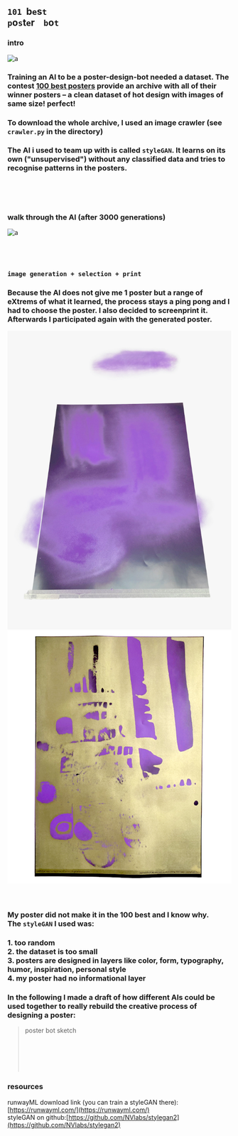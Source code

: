 ## `101`&nbsp;&nbsp;b`e`s`t` &nbsp;&nbsp;<br>`p`o`s`t`e`r &nbsp;&nbsp; `b`o`t`

### intro

![a](img/poster-archive-1.gif)

### Training an AI to be a poster-design-bot needed a dataset. The contest [100 best posters](https://100-beste-plakate.de/) provide an archive with all of their winner posters – a clean dataset of hot design with images of same size! perfect!
### To download the whole archive, I used an image crawler (see `crawler.py` in the directory)


### The AI i used to team up with is called `styleGAN`. It learns on its own ("unsupervised") without any classified data and tries to recognise patterns in the posters.   
<br><br><br>


### walk through the AI (after 3000 generations)
![a](img/poster-03.gif)    
<br><br><br>


### `image generation + selection + print`
### Because the AI does not give me 1 poster but a range of eXtrems of what it learned, the process stays a ping pong and I had to choose the poster. I also decided to screenprint it. Afterwards I participated again with the generated poster. 


![a](img/IMG_1021.jpg)
![a](img/IMG_1076-2.jpg)
<br><br><br>
### My poster did not make it in the 100 best and I know why.<br>The `styleGAN` I used was:   
### 1. too random <br>2. the dataset is too small <br>3. posters are designed in layers like color, form, typography, humor, inspiration, personal style <br>4. my poster had no informational layer
### In the following I made a draft of how different AIs could be used together to really rebuild the creative process of designing a poster:
> poster bot sketch   
<br><br><br><br><br>


### resources
runwayML download link (you can train a styleGAN there): [https://runwayml.com/](https://runwayml.com/)<br>
styleGAN on github:[https://github.com/NVlabs/stylegan2](https://github.com/NVlabs/stylegan2)
